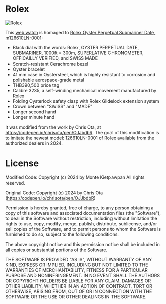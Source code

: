 # Rolex
![Rolex](https://kietpawpan.github.io/Rolex/Rolex.png=25x25)

This [web watch](https://kietpawpan.github.io/Rolex/) is homaged to [Rolex Oyster Perpetual Submariner Date, m126610LN-0001](https://www.rolex.com/watches/submariner/m126610ln-0001):
- Black dial with the words: Rolex, OYSTER PERPETUAL DATE, SUBMARINER, 1000ft = 300m, SUPERLATIVE CHRONOMETER, OFFICAILLY VERIFIED, and SWISS MADE 
- Scratch-resistant Cerachrome bezel
- Oyster bracelet
- 41 mm case in Oystersteel, which is highly resistant to corrosion and polishable aerospace-grade metal
- THB390,500 price tag
- Calibre 3235, a self-winding mechanical movement manufactured by Rolex
- Folding Oysterlock safety clasp with Rolex Glidelock extension system
- Crown between "SWISS" and "MADE"
- Longer second hand
- Longer minute hand

It was modified from the work by Chris Ota, at https://codepen.io/chrisota/pen/OJJbdbR. The goal of this modification is to imitate the newest model: 126610LN-0001 of Rolex available from the authorized dealers in 2024. 

# License
Modified Code:
Copyright (c) 2024 by Monte Kietpawpan
All rights reserved.

Original Code:
Copyright (c) 2024 by Chris Ota (https://codepen.io/chrisota/pen/OJJbdbR)

Permission is hereby granted, free of charge, to any person obtaining a copy of this software and associated documentation files (the "Software"), to deal in the Software without restriction, including without limitation the rights to use, copy, modify, merge, publish, distribute, sublicense, and/or sell copies of the Software, and to permit persons to whom the Software is furnished to do so, subject to the following conditions:

The above copyright notice and this permission notice shall be included in all copies or substantial portions of the Software.

THE SOFTWARE IS PROVIDED "AS IS", WITHOUT WARRANTY OF ANY KIND, EXPRESS OR IMPLIED, INCLUDING BUT NOT LIMITED TO THE WARRANTIES OF MERCHANTABILITY, FITNESS FOR A PARTICULAR PURPOSE AND NONINFRINGEMENT. IN NO EVENT SHALL THE AUTHORS OR COPYRIGHT HOLDERS BE LIABLE FOR ANY CLAIM, DAMAGES OR OTHER LIABILITY, WHETHER IN AN ACTION OF CONTRACT, TORT OR OTHERWISE, ARISING FROM, OUT OF OR IN CONNECTION WITH THE SOFTWARE OR THE USE OR OTHER DEALINGS IN THE SOFTWARE.
